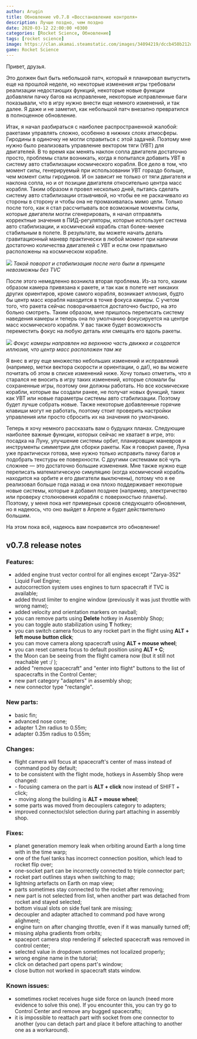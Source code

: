 ```yaml
---
author: Arugin
title: Обновление v0.7.8 «Восстановление контроля»
description: Лучше поздно, чем поздно
date: 2020-03-12 22:00:00 +0300
categories: [Rocket Science, Обновление]
tags: [rocket science]
image: https://clan.akamai.steamstatic.com/images/34094219/dccb450b212dd3502ab5bf66d4e0bddd56773baa_400x225.jpg
game: Rocket Science
---
```

Привет, друзья.

Это должен был быть небольшой патч, который я планировал выпустить еще на прошлой неделе, но некоторые изменения игры требовали реализации недостающих функций, некоторые новые функции добавляли пачку багов на исправление, некоторые исправленные баги показывали, что в игру нужно внести еще немного изменений, и так далее. Я даже и не заметил, как небольшой патч внезапно превратился в полноценное обновление.

Итак, я начал разбираться с наиболее распространенной жалобой: ракетами управлять сложно, особенно в нижних слоях атмосферы. Гиродины в одиночку не могли справиться с этой задачей. Поэтому мне нужно было реализовать управление вектором тяги (УВТ) для двигателей. В то время как менять наклон сопла двигателя достаточно просто, проблемы стали возникать, когда я попытался добавить УВТ в систему авто стабилизации космического корабля. Все дело в том, что момент силы, генерируемый при использовании УВТ гораздо больше, чем момент силы гиродинов. И он зависит не только от тяги двигателя и наклона сопла, но и от позиции двигателя относительно центра масс корабля. Таким образом я провел несколько дней, пытаясь сделать систему авто стабилизации отзывчивой, но чтобы ее не раскачивало из стороны в сторону и чтобы она не промахивалась мимо цели. Только после того, как я стал рассчитывать все возможные моменты силы, которые двигатели могли сгенерировать, я начал отправлять корректные значения в ПИД-регуляторы, которые использует система авто стабилизации, и космический корабль стал более-менее стабильным в полете. В результате, вы можете начать делать гравитационный маневр практически в любой момент при наличии достаточно количества двигателей с УВТ и если они правильно расположены на космическом корабле.

![](https://media.giphy.com/media/Jn3zfikEEoLqn0gc5t/giphy.gif)
_Такой поворот и стабилизация после него были в принципе невозможны без TVC_

После этого немедленно возникла вторая проблема. Из-за того, каким образом камера привязана к ракете, и так как в полете нет никаких других ориентиров, кроме самого корабля, возникает иллюзия, будто бы центр масс корабля находится в точке фокуса камеры. С учетом того, что ракета сейчас поворачивается достаточно быстро, на это больно смотреть. Таким образом, мне пришлось переписать систему наведения камеры и теперь она по умолчанию фокусируется на центре масс космического корабля. У вас также будет возможность переместить фокус на любую деталь или смещать его вдоль ракеты.

![](https://media.giphy.com/media/W3TM7VyirO371MxQdF/giphy.gif)
_Фокус камеры направлен на верхнюю часть движка и создается иллюзия, что центр масс расположен там же_

Я внес в игру еще множество небольших изменений и исправлений (например, метки вектора скорости и ориентации, о да!), но вы можете почитать об этом в списке изменений ниже. Хочу только отметить, что я старался не вносить в игру таких изменений, которые сломали бы сохраненные игры, поэтому они должны работать. Но все космические корабли, которые вы создали ранее, не получат новых функций, таких как УВТ или новые параметры системы авто стабилизации. Поэтому будет лучше собрать новые. Также некоторые добавленные горячие клавиши могут не работать, поэтому стоит проверить настройки управления или просто сбросить их на значения по умолчанию.

Теперь я хочу немного рассказать вам о будущих планах. Следующие наиболее важные функции, которых сейчас не хватает в игре, это: посадка на Луну, улучшение системы орбит, планировщик маневров и инструменты симметрии для сборки ракеты. Как я говорил ранее, Луна уже практически готова, мне нужно только исправить пачку багов и подобрать текстуры ее поверхности. С другими системами всё чуть сложнее — это достаточно большие изменения. Мне также нужно еще переписать математическую симуляцию (когда космический корабль находится на орбите и его двигатели выключены), потому что я ее реализовал больше года назад и она плохо поддерживает некоторые новые системы, которые я добавил позднее (например, электричество или проверку столкновения корабля с поверхностью планеты). Поэтому, у меня пока нет примерных сроков следующего обновления, но я надеюсь, что оно выйдет в Апреле и будет действительно большим.

На этом пока всё, надеюсь вам понравится это обновление!

## v0.7.8 release notes

### Features:

- added engine trust vector control for all engines except "Zarya-352" Liquid Fuel Engine;
- autocorrection system uses engines to turn spacecraft if TVC is available;
- added thrust limiter to engine window (previously it was just throttle with wrong name);
- added velocity and orientation markers on navball;
- you can remove parts using **Delete** hotkey in Assembly Shop;
- you can toggle auto stabilization using **T** hotkey;
- you can switch camera focus to any rocket part in the flight using **ALT + left mouse button click**;
- you can move camera along spacecraft using **ALT + mouse wheel**;
- you can reset camera focus to default position using **ALT + C**;
- the Moon can be seeing from the flight camera now (but it still not reachable yet :/ );
- added "remove spacecraft" and "enter into flight" buttons to the list of spacecrafts in the Control Center;
- new part category "adapters" in assembly shop;
- new connector type "rectangle".  

### New parts:

- basic fin;
- advanced nose cone;
- adapter 1.2m radius to 0.55m;
- adapter 0.35m radius to 0.55m;

### Changes:

- flight camera will focus at spacecraft's center of mass instead of command pod by default;
- to be consistent with the flight mode, hotkeys in Assembly Shop were changed:
- \- focusing camera on the part is **ALT + click** now instead of SHIFT + click;
- \- moving along the building is **ALT + mouse wheel**;
- some parts was moved from decouplers category to adapters;
- improved connector/slot selection during part attaching in assembly shop.

### Fixes:

- planet generation memory leak when orbiting around Earth a long time with in the time warp;
- one of the fuel tanks has incorrect connection position, which lead to rocket flip over;
- one-socket part can be incorrectly connected to triple connector part;
- rocket part outlines stays when switching to map;
- lightning artefacts on Earth on map view;
- parts sometimes stay connected to the rocket after removing;
- new part is not selected from list, when another part was detached from rocket and stayed selected;
- bottom visual slots on side fuel tank are missing;
- decoupler and adapter attached to command pod have wrong alighment;
- engine turn on after changing throttle, even if it was manually turned off;
- missing alpha gradients from orbits;
- spaceport camera stop rendering if selected spacecraft was removed in control center;
- selected value in dropdown sometimes not localized properly;
- wrong engine name in the tutorial;
- click on detached part opens part's window;
- close button not worked in spacecraft stats window.  

### Known issues:

- sometimes rocket receives huge side force on launch (need more evidence to solve this one). If you encounter this, you can try go to Control Center and remove any bugged spacecrafts;
- it is impossible to reattach part with socket from one connector to another (you can detach part and place it before attaching to another one as a workaround).
